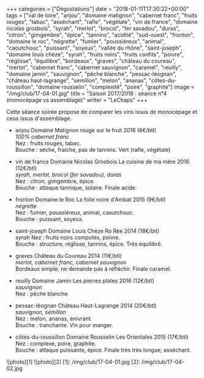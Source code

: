 +++
categories = ["Dégustations"]
date = "2018-01-11T17:30:22+00:00"
tags = ["val de loire", "anjou", "domaine matignon", "cabernet franc", "fruits rouges", "tabac", "asséchant", "rafle", "végétale", "vin de france", "domaine nicolas grosbois", "syrah", "merlot", "brocol", "fer savadou", "duras", "citron", "gimgembre", "épice", "tannins", "acidité", "sud-ouest", "fronton", "domaine le roc", "négrette", "fumier", "poussiéreux", "animal", "caoutchouc", "puissant", "soyeux", "vallée du rhône", "saint-joseph", "domaine louis chèze", "syrah", "fruits noirs", "fruits confits", "poivre", "réglisse", "équilibre", "bordeaux", "graves", "château du coureau", "merlot", "cabernet franc", "cabernet sauvignon", "caramel", "reuilly", "domaine jamin", "sauvignon", "pêche blanche", "pessac-léognan", "château haut-lagrange", "sémillon", "melon", "ananas", "côtes-du-roussillon", "domaine rousselin", "complexité", "poire", "graphite"]
image = "/img/club/17-04-01.jpg"
title = "Saison 2017/2018 : séance n°4 (monocépage vs assemblage)"
writer = "LeChaps"
+++

Cette séance soirée propose de comparer les vins issus de monocépage et ceux issus d'assemblage.

* anjou Domaine Matignon rouge sur le fruit 2016 (6€/btl)  
_100% cabernet franc_  
Nez : fruits rouges, tabac.  
Bouche : séche, fraiche, pas de tannins. Vert (rafle, végétale)

* vin de france Domaine Nicolas Grosbois La cuisine de ma mère 2016 (12€/btl)  
_syrah, merlot, brocol (fer savadou), duras_  
Nez : citron, gimgembre, épice.  
Bouche : attaque tannique, solaire. Finale acide.

* fronton Domaine le Roc La folle noire d'Ambat 2015 (9€/btl)  
_négrette_  
Nez : fumier, poussiéreux, animal, caoutchouc.  
Bouche : puissant, soyeux.

* saint-joseph Domaine Louis Chèze Ro Rée 2014 (18€/btl)  
_syrah_
Nez : fruits noirs compotés, poivre.  
Bouche : structure, réglisse, tannins, épice. Très équilibré.

* graves Château du Coureau 2014 (11€/btl)  
_merlot, cabernet franc, cabernet sauvignon_  
Bordeaux simple, ne demande pas à réfléchir. Finale caramel.

* reuilly Domaine Jamin Les pierres plates 2016 (12€/btl)  
_sauvignon_  
Nez : pêche blanche.

* pessac-léognan Château Haut-Lagrange 2014 (20€/btl)  
_sauvignon, sémillon_  
Nez : melon, ananas, enivrant.  
Bouche : tranchante. Vin pour manger.

* côtes-du-roussillon Domaine Rousselin Les Orientales 2015 (17€/btl) <i class="fa fa-plus-circle"></i>  
Nez : complexe, poire, graphite.  
Bouche : attaque puissante, épice. Finale très très longue, asséchant.

![photo][1]
![photo][2]
[1]: /img/club/17-04-01.jpg
[2]: /img/club/17-04-02.jpg

